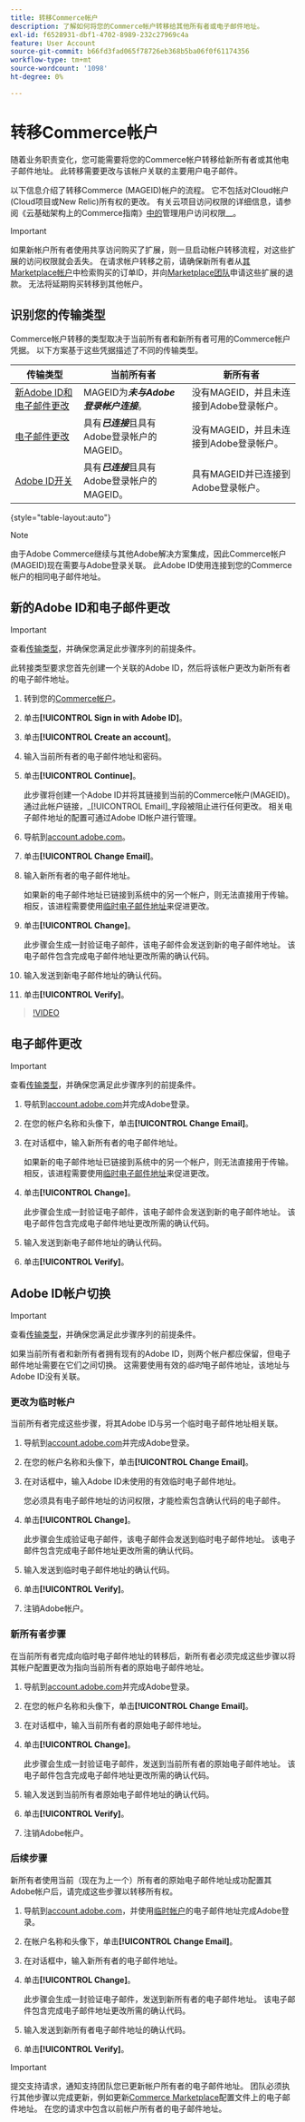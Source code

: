 ```yaml
---
title: 转移Commerce帐户
description: 了解如何将您的Commerce帐户转移给其他所有者或电子邮件地址。
exl-id: f6528931-dbf1-4702-8989-232c27969c4a
feature: User Account
source-git-commit: b66fd3fad065f78726eb368b5ba06f0f61174356
workflow-type: tm+mt
source-wordcount: '1098'
ht-degree: 0%

---
```


# 转移Commerce帐户

随着业务职责变化，您可能需要将您的Commerce帐户转移给新所有者或其他电子邮件地址。 此转移需要更改与该帐户关联的主要用户电子邮件。

以下信息介绍了转移Commerce (MAGEID)帐户的流程。 它不包括对Cloud帐户(Cloud项目或New Relic)所有权的更改。 有关云项目访问权限的详细信息，请参阅《云基础架构上的Commerce指南》[中的](https://experienceleague.adobe.com/docs/commerce-cloud-service/user-guide/project/user-access.html)管理用户访问权限&#x200B;__。

>[!IMPORTANT]
>
>如果新帐户所有者使用共享访问购买了扩展，则一旦启动帐户转移流程，对这些扩展的访问权限就会丢失。 在请求帐户转移之前，请确保新所有者从[其Marketplace帐户](https://commercemarketplace.adobe.com/sales/order/history/)中检索购买的订单ID，并向[Marketplace团队](https://experienceleague.adobe.com/en/docs/commerce-knowledge-base/kb/help-center-guide/magento-help-center-user-guide#support-case)申请这些扩展的退款。 无法将延期购买转移到其他帐户。

## 识别您的传输类型

Commerce帐户转移的类型取决于当前所有者和新所有者可用的Commerce帐户凭据。 以下方案基于这些凭据描述了不同的传输类型。

| 传输类型 | 当前所有者 | 新所有者 |
| ------------- | ------------- | --------- |
| [新Adobe ID和电子邮件更改](#new-adobe-id-and-email-change) | MAGEID为&#x200B;**_未与Adobe登录帐户连接_**。 | 没有MAGEID，并且未连接到Adobe登录帐户。 |
| [电子邮件更改](#email-change) | 具有&#x200B;**_已连接_**&#x200B;且具有Adobe登录帐户的MAGEID。 | 没有MAGEID，并且未连接到Adobe登录帐户。 |
| [Adobe ID开关](#adobe-id-account-switch) | 具有&#x200B;**_已连接_**&#x200B;且具有Adobe登录帐户的MAGEID。 | 具有MAGEID并已连接到Adobe登录帐户。 |

{style="table-layout:auto"}

>[!NOTE]
>
>由于Adobe Commerce继续与其他Adobe解决方案集成，因此Commerce帐户(MAGEID)现在需要与Adobe登录关联。 此Adobe ID使用连接到您的Commerce帐户的相同电子邮件地址。

## 新的Adobe ID和电子邮件更改

>[!IMPORTANT]
>
>查看[传输类型](#identify-your-transfer-type)，并确保您满足此步骤序列的前提条件。

此转接类型要求您首先创建一个关联的Adobe ID，然后将该帐户更改为新所有者的电子邮件地址。

1. 转到您的[Commerce帐户](https://account.magento.com/customer/account/login/)。

1. 单击&#x200B;**[!UICONTROL Sign in with Adobe ID]**。

1. 单击&#x200B;**[!UICONTROL Create an account]**。

1. 输入当前所有者的电子邮件地址和密码。

1. 单击&#x200B;**[!UICONTROL Continue]**。

   此步骤将创建一个Adobe ID并将其链接到当前的Commerce帐户(MAGEID)。 通过此帐户链接，_[!UICONTROL Email]_字段被阻止进行任何更改。 相关电子邮件地址的配置可通过Adobe ID帐户进行管理。

1. 导航到[account.adobe.com](https://account.adobe.com/)。

1. 单击&#x200B;**[!UICONTROL Change Email]**。

1. 输入新所有者的电子邮件地址。

   如果新的电子邮件地址已链接到系统中的另一个帐户，则无法直接用于传输。 相反，该进程需要使用[临时电子邮件地址](#change-to-a-temporary-account)来促进更改。

1. 单击&#x200B;**[!UICONTROL Change]**。

   此步骤会生成一封验证电子邮件，该电子邮件会发送到新的电子邮件地址。 该电子邮件包含完成电子邮件地址更改所需的确认代码。

1. 输入发送到新电子邮件地址的确认代码。

1. 单击&#x200B;**[!UICONTROL Verify]**。

>[!VIDEO](https://video.tv.adobe.com/v/3435325/?learn=on)

## 电子邮件更改

>[!IMPORTANT]
>
>查看[传输类型](#identify-your-transfer-type)，并确保您满足此步骤序列的前提条件。

1. 导航到[account.adobe.com](https://account.adobe.com/)并完成Adobe登录。

1. 在您的帐户名称和头像下，单击&#x200B;**[!UICONTROL Change Email]**。

1. 在对话框中，输入新所有者的电子邮件地址。

   如果新的电子邮件地址已链接到系统中的另一个帐户，则无法直接用于传输。 相反，该进程需要使用[临时电子邮件地址](#change-to-a-temporary-account)来促进更改。

1. 单击&#x200B;**[!UICONTROL Change]**。

   此步骤会生成一封验证电子邮件，该电子邮件会发送到新的电子邮件地址。 该电子邮件包含完成电子邮件地址更改所需的确认代码。

1. 输入发送到新电子邮件地址的确认代码。

1. 单击&#x200B;**[!UICONTROL Verify]**。

## Adobe ID帐户切换

>[!IMPORTANT]
>
>查看[传输类型](#identify-your-transfer-type)，并确保您满足此步骤序列的前提条件。

如果当前所有者和新所有者拥有现有的Adobe ID，则两个帐户都应保留，但电子邮件地址需要在它们之间切换。 这需要使用有效的&#x200B;_临时_&#x200B;电子邮件地址，该地址与Adobe ID没有关联。

### 更改为临时帐户

当前所有者完成这些步骤，将其Adobe ID与另一个临时电子邮件地址相关联。

1. 导航到[account.adobe.com](https://account.adobe.com/)并完成Adobe登录。

1. 在您的帐户名称和头像下，单击&#x200B;**[!UICONTROL Change Email]**。

1. 在对话框中，输入Adobe ID未使用的有效临时电子邮件地址。

   您必须具有电子邮件地址的访问权限，才能检索包含确认代码的电子邮件。

1. 单击&#x200B;**[!UICONTROL Change]**。

   此步骤会生成验证电子邮件，该电子邮件会发送到临时电子邮件地址。 该电子邮件包含完成电子邮件地址更改所需的确认代码。

1. 输入发送到临时电子邮件地址的确认代码。

1. 单击&#x200B;**[!UICONTROL Verify]**。

1. 注销Adobe帐户。

### 新所有者步骤

在当前所有者完成向临时电子邮件地址的转移后，新所有者必须完成这些步骤以将其帐户配置更改为指向当前所有者的原始电子邮件地址。

1. 导航到[account.adobe.com](https://account.adobe.com/)并完成Adobe登录。

1. 在您的帐户名称和头像下，单击&#x200B;**[!UICONTROL Change Email]**。

1. 在对话框中，输入当前所有者的原始电子邮件地址。

1. 单击&#x200B;**[!UICONTROL Change]**。

   此步骤会生成一封验证电子邮件，发送到当前所有者的原始电子邮件地址。 该电子邮件包含完成电子邮件地址更改所需的确认代码。

1. 输入发送到当前所有者原始电子邮件地址的确认代码。

1. 单击&#x200B;**[!UICONTROL Verify]**。

1. 注销Adobe帐户。

### 后续步骤

新所有者使用当前（现在为上一个）所有者的原始电子邮件地址成功配置其Adobe帐户后，请完成这些步骤以转移所有权。

1. 导航到[account.adobe.com](https://account.adobe.com/)，并使用[临时帐户](#change-to-a-temporary-account)的电子邮件地址完成Adobe登录。

1. 在帐户名称和头像下，单击&#x200B;**[!UICONTROL Change Email]**。

1. 在对话框中，输入新所有者的电子邮件地址。

1. 单击&#x200B;**[!UICONTROL Change]**。

   此步骤会生成一封验证电子邮件，发送到新所有者的电子邮件地址。 该电子邮件包含完成电子邮件地址更改所需的确认代码。

1. 输入发送到新所有者电子邮件地址的确认代码。

1. 单击&#x200B;**[!UICONTROL Verify]**。

>[!IMPORTANT]
>
>提交支持请求，通知支持团队您已更新帐户所有者的电子邮件地址。 团队必须执行其他步骤以完成更新，例如更新[Commerce Marketplace](https://commercemarketplace.adobe.com/)配置文件上的电子邮件地址。 在您的请求中包含以前帐户所有者的电子邮件地址。
